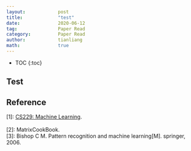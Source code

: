 ```yaml
---
layout:            post
title:             "test"
date:              2020-06-12
tag:               Paper Read
category:          Paper Read
author:            tianliang
math:              true
---
```


- TOC
{:toc}

## Test



## Reference
[1]: [CS229: Machine Learning](http://cs229.stanford.edu/).<br>  
[2]: MatrixCookBook. <br> 
[3]: Bishop C M. Pattern recognition and machine learning[M]. springer, 2006.
